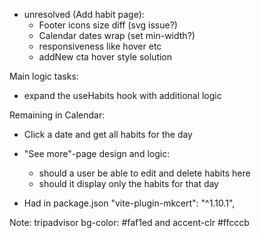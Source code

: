 * unresolved (Add habit page):
   - Footer icons size diff (svg issue?)
   - Calendar dates wrap (set min-width?)
   - responsiveness like hover etc
   - addNew cta hover style solution

Main logic tasks: 
   - expand the useHabits hook with additional logic


Remaining in Calendar:
* Click a date and get all habits for the day

* "See more"-page design and logic:
   - should a user be able to edit and delete habits here
   - should it display only the habits for that day



* Had in package.json
"vite-plugin-mkcert": "^1.10.1",

Note: tripadvisor bg-color: #faf1ed and accent-clr #ffcccb